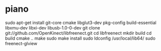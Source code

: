 # piano
sudo apt-get install git-core cmake libglut3-dev pkg-config build-essential libxmu-dev libxi-dev libusb-1.0-0-dev
git clone git://github.com/OpenKinect/libfreenect.git
cd libfreenect
mkdir build
cd build
cmake ..
make
sudo make install
sudo ldconfig /usr/local/lib64/
sudo freenect-glview
